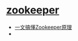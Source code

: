 # [zookeeper](https://zookeeper.apache.org/)

- [一文搞懂Zookeeper原理](https://www.cnblogs.com/monkey-xuan/p/15884952.html)
- 